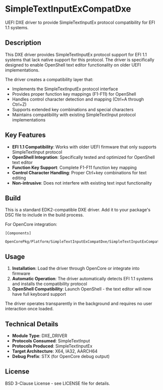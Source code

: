 # SimpleTextInputExCompatDxe
UEFI DXE driver to provide SimpleTextInputEx protocol compatibility for EFI 1.1 systems.

## Description
This DXE driver provides SimpleTextInputEx protocol support for EFI 1.1 systems that lack native support for this protocol. The driver is specifically designed to enable OpenShell text editor functionality on older UEFI implementations.

The driver creates a compatibility layer that:
- Implements the SimpleTextInputEx protocol interface
- Provides proper function key mappings (F1-F11) for OpenShell
- Handles control character detection and mapping (Ctrl+A through Ctrl+Z)
- Supports extended key combinations and special characters
- Maintains compatibility with existing SimpleTextInput protocol implementations

## Key Features
- **EFI 1.1 Compatibility**: Works with older UEFI firmware that only supports SimpleTextInput protocol
- **OpenShell Integration**: Specifically tested and optimized for OpenShell text editor
- **Function Key Support**: Complete F1-F11 function key mapping
- **Control Character Handling**: Proper Ctrl+key combinations for text editing
- **Non-intrusive**: Does not interfere with existing text input functionality

## Build
This is a standard EDK2-compatible DXE driver. Add it to your package's DSC file to include in the build process.

For OpenCore integration:
```
[Components]
  OpenCorePkg/Platform/SimpleTextInputExCompatDxe/SimpleTextInputExCompat.inf
```

## Usage
1. **Installation**: Load the driver through OpenCore or integrate into firmware
2. **Automatic Operation**: The driver automatically detects EFI 1.1 systems and installs the compatibility protocol
3. **OpenShell Compatibility**: Launch OpenShell - the text editor will now have full keyboard support

The driver operates transparently in the background and requires no user interaction once loaded.

## Technical Details
- **Module Type**: DXE_DRIVER
- **Protocols Consumed**: SimpleTextInput
- **Protocols Produced**: SimpleTextInputEx
- **Target Architecture**: X64, IA32, AARCH64
- **Debug Prefix**: STX (for OpenCore debug output)

## License
BSD 3-Clause License - see LICENSE file for details.
